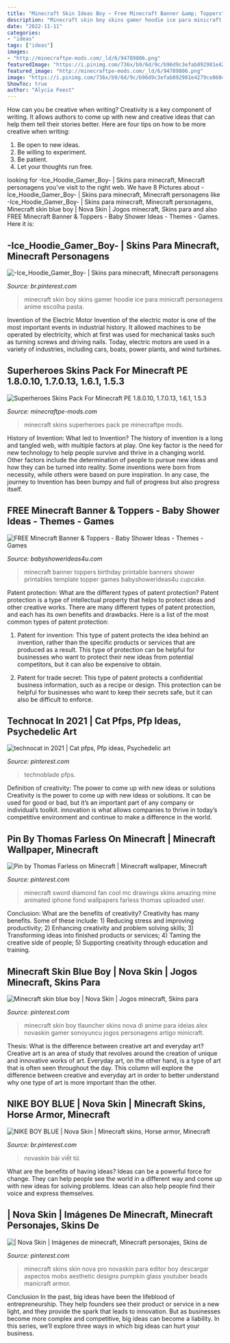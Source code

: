 ```yaml
---
title: "Minecraft Skin Ideas Boy ~ Free Minecraft Banner &amp; Toppers"
description: "Minecraft skin boy skins gamer hoodie ice para minicraft personagens anime escolha pasta"
date: "2022-11-11"
categories:
- "ideas"
tags: ["ideas"]
images:
- "http://minecraftpe-mods.com/_ld/6/94789806.png"
featuredImage: "https://i.pinimg.com/736x/b9/6d/9c/b96d9c3efab892981e4279ce8604b184.jpg"
featured_image: "http://minecraftpe-mods.com/_ld/6/94789806.png"
image: "https://i.pinimg.com/736x/b9/6d/9c/b96d9c3efab892981e4279ce8604b184.jpg"
ShowToc: true
author: "Alycia Feest"
---
```



How can you be creative when writing?
Creativity is a key component of writing. It allows authors to come up with new and creative ideas that can help them tell their stories better. Here are four tips on how to be more creative when writing:
1. Be open to new ideas.
2. Be willing to experiment.
3. Be patient.
4. Let your thoughts run free.

	

		
looking for -Ice_Hoodie_Gamer_Boy- | Skins para minecraft, Minecraft personagens you've visit to the right web. We have 8 Pictures about -Ice_Hoodie_Gamer_Boy- | Skins para minecraft, Minecraft personagens like -Ice_Hoodie_Gamer_Boy- | Skins para minecraft, Minecraft personagens, Minecraft skin blue boy | Nova Skin | Jogos minecraft, Skins para and also FREE Minecraft Banner &amp; Toppers - Baby Shower Ideas - Themes - Games. Here it is:
		
    
## -Ice_Hoodie_Gamer_Boy- | Skins Para Minecraft, Minecraft Personagens

<img loading=lazy src="https://i.pinimg.com/736x/f1/84/81/f184819e79d341cad3c9d4b27d445255.jpg" onerror="this.onerror=null;this.src='https://tse1.mm.bing.net/th?id=OIP.cn0DCn6AqNxdJF2iomg0GwAAAA&amp;pid=15.1';" alt="-Ice_Hoodie_Gamer_Boy- | Skins para minecraft, Minecraft personagens">

_Source: br.pinterest.com_

>minecraft skin boy skins gamer hoodie ice para minicraft personagens anime escolha pasta. 

	

Invention of the Electric Motor
Invention of the electric motor is one of the most important events in industrial history. It allowed machines to be operated by electricity, which at first was used for mechanical tasks such as turning screws and driving nails. Today, electric motors are used in a variety of industries, including cars, boats, power plants, and wind turbines.

    
## Superheroes Skins Pack For Minecraft PE 1.8.0.10, 1.7.0.13, 1.6.1, 1.5.3

<img loading=lazy src="http://minecraftpe-mods.com/_ld/6/94789806.png" onerror="this.onerror=null;this.src='https://tse1.mm.bing.net/th?id=OIP.A5KuZTj2Y2y5DSsdIxmIEAHaMR&amp;pid=15.1';" alt="Superheroes Skins Pack For Minecraft PE 1.8.0.10, 1.7.0.13, 1.6.1, 1.5.3">

_Source: minecraftpe-mods.com_

>minecraft skins superheroes pack pe minecraftpe mods. 

	

History of Invention: What led to Invention?
The history of invention is a long and tangled web, with multiple factors at play. One key factor is the need for new technology to help people survive and thrive in a changing world. Other factors include the determination of people to pursue new ideas and how they can be turned into reality. Some inventions were born from necessity, while others were based on pure inspiration. In any case, the journey to Invention has been bumpy and full of progress but also progress itself.

    
## FREE Minecraft Banner &amp; Toppers - Baby Shower Ideas - Themes - Games

<img loading=lazy src="http://www.babyshowerideas4u.com/wp-content/uploads/2014/04/8-723x1024.png" onerror="this.onerror=null;this.src='https://tse1.mm.bing.net/th?id=OIP.8ohlqQLDt6WE0FX9ZvbPLQHaKf&amp;pid=15.1';" alt="FREE Minecraft Banner &amp; Toppers - Baby Shower Ideas - Themes - Games">

_Source: babyshowerideas4u.com_

>minecraft banner toppers birthday printable banners shower printables template topper games babyshowerideas4u cupcake. 

	

Patent protection: What are the different types of patent protection?
Patent protection is a type of intellectual property that helps to protect ideas and other creative works. There are many different types of patent protection, and each has its own benefits and drawbacks. Here is a list of the most common types of patent protection:
1) Patent for invention: This type of patent protects the idea behind an invention, rather than the specific products or services that are produced as a result. This type of protection can be helpful for businesses who want to protect their new ideas from potential competitors, but it can also be expensive to obtain.

2) Patent for trade secret: This type of patent protects a confidential business information, such as a recipe or design. This protection can be helpful for businesses who want to keep their secrets safe, but it can also be difficult to enforce.

    
## Technocat In 2021 | Cat Pfps, Pfp Ideas, Psychedelic Art

<img loading=lazy src="https://i.pinimg.com/736x/b9/6d/9c/b96d9c3efab892981e4279ce8604b184.jpg" onerror="this.onerror=null;this.src='https://tse1.mm.bing.net/th?id=OIP.HRM3H-WkzeXgAtto-zRCKwHaNK&amp;pid=15.1';" alt="technocat in 2021 | Cat pfps, Pfp ideas, Psychedelic art">

_Source: pinterest.com_

>technoblade pfps. 

	

Definition of creativity: The power to come up with new ideas or solutions
Creativity is the power to come up with new ideas or solutions. It can be used for good or bad, but it’s an important part of any company or individual’s toolkit. innovation is what allows companies to thrive in today’s competitive environment and continue to make a difference in the world.

    
## Pin By Thomas Farless On Minecraft | Minecraft Wallpaper, Minecraft

<img loading=lazy src="https://i.pinimg.com/736x/37/a3/80/37a38023293a29bd17a02d90a9487836--minecraft-pictures-minecraft-art.jpg" onerror="this.onerror=null;this.src='https://tse2.mm.bing.net/th?id=OIP.PVUbomGV59qZDSgG9k2MPgAAAA&amp;pid=15.1';" alt="Pin by Thomas Farless on Minecraft | Minecraft wallpaper, Minecraft">

_Source: pinterest.com_

>minecraft sword diamond fan cool mc drawings skins amazing mine animated iphone fond wallpapers farless thomas uploaded user. 

	

Conclusion: What are the benefits of creativity?
Creativity has many benefits. Some of these include: 1) Reducing stress and improving productivity; 2) Enhancing creativity and problem solving skills; 3) Transforming ideas into finished products or services; 4) Taming the creative side of people; 5) Supporting creativity through education and training.

    
## Minecraft Skin Blue Boy | Nova Skin | Jogos Minecraft, Skins Para

<img loading=lazy src="https://i.pinimg.com/736x/c2/e2/f8/c2e2f85149cf7b8565ddf8cb06307b3e.jpg" onerror="this.onerror=null;this.src='https://tse4.mm.bing.net/th?id=OIP.c6LuEhbY8eKKlRV-iBIhmAAAAA&amp;pid=15.1';" alt="Minecraft skin blue boy | Nova Skin | Jogos minecraft, Skins para">

_Source: pinterest.com_

>minecraft skin boy tlauncher skins nova di anime para ideias alex novaskin gamer sonoyuncu jogos personagens artigo minicraft. 

	

Thesis: What is the difference between creative art and everyday art?
Creative art is an area of study that revolves around the creation of unique and innovative works of art. Everyday art, on the other hand, is a type of art that is often seen throughout the day. This column will explore the difference between creative and everyday art in order to better understand why one type of art is more important than the other.

    
## NIKE BOY BLUE | Nova Skin | Minecraft Skins, Horse Armor, Minecraft

<img loading=lazy src="https://i.pinimg.com/736x/2a/91/99/2a9199049a26b88888a950bd4dd02a9e.jpg" onerror="this.onerror=null;this.src='https://tse4.mm.bing.net/th?id=OIP.fcdI_JDNDbrTMKuQvDwwIQAAAA&amp;pid=15.1';" alt="NIKE BOY BLUE | Nova Skin | Minecraft skins, Horse armor, Minecraft">

_Source: br.pinterest.com_

>novaskin bài viết từ. 

	

What are the benefits of having ideas?
Ideas can be a powerful force for change. They can help people see the world in a different way and come up with new ideas for solving problems. Ideas can also help people find their voice and express themselves.

    
## | Nova Skin | Imágenes De Minecraft, Minecraft Personajes, Skins De

<img loading=lazy src="https://i.pinimg.com/736x/1d/df/ea/1ddfeac3017940841a04230187d25af7--minecraft-skins-editor.jpg" onerror="this.onerror=null;this.src='https://tse1.mm.bing.net/th?id=OIP._18-Zl87AJScKtHffsaFEAAAAA&amp;pid=15.1';" alt="| Nova Skin | Imágenes de minecraft, Minecraft personajes, Skins de">

_Source: pinterest.com_

>minecraft skins skin nova pro novaskin para editor boy descargar aspectos mobs aesthetic designs pumpkin glass youtuber beads manicraft armor. 

	

Conclusion
In the past, big ideas have been the lifeblood of entrepreneurship. They help founders see their product or service in a new light, and they provide the spark that leads to innovation. But as businesses become more complex and competitive, big ideas can become a liability. In this series, we’ll explore three ways in which big ideas can hurt your business.

